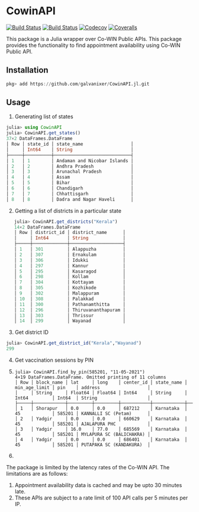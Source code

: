 # CowinAPI

[![Build Status](https://travis-ci.com/galvanixer/CowinAPI.jl.svg?branch=master)](https://travis-ci.com/galvanixer/CowinAPI.jl)
[![Build Status](https://ci.appveyor.com/api/projects/status/github/galvanixer/CowinAPI.jl?svg=true)](https://ci.appveyor.com/project/galvanixer/CowinAPI-jl)
[![Codecov](https://codecov.io/gh/galvanixer/CowinAPI.jl/branch/master/graph/badge.svg)](https://codecov.io/gh/galvanixer/CowinAPI.jl)
[![Coveralls](https://coveralls.io/repos/github/galvanixer/CowinAPI.jl/badge.svg?branch=master)](https://coveralls.io/github/galvanixer/CowinAPI.jl?branch=master)

This package is a Julia wrapper over Co-WIN Public APIs. This package provides the functionality to find appointment availability using Co-WIN Public API. 

## Installation

```julia 
pkg> add https://github.com/galvanixer/CowinAPI.jl.git
```

## Usage 

1. Generating list of states

```julia 
julia> using CowinAPI
julia> CowinAPI.get_states()
37×2 DataFrames.DataFrame
│ Row │ state_id │ state_name                  │
│     │ Int64    │ String                      │
├─────┼──────────┼─────────────────────────────┤
│ 1   │ 1        │ Andaman and Nicobar Islands │
│ 2   │ 2        │ Andhra Pradesh              │
│ 3   │ 3        │ Arunachal Pradesh           │
│ 4   │ 4        │ Assam                       │
│ 5   │ 5        │ Bihar                       │
│ 6   │ 6        │ Chandigarh                  │
│ 7   │ 7        │ Chhattisgarh                │
│ 8   │ 8        │ Dadra and Nagar Haveli      │

```

2. Getting a list of districts in a particular state 

```julia 
   julia> CowinAPI.get_districts("Kerala")
   14×2 DataFrames.DataFrame
   │ Row │ district_id │ district_name      │
   │     │ Int64       │ String             │
   ├─────┼─────────────┼────────────────────┤
   │ 1   │ 301         │ Alappuzha          │
   │ 2   │ 307         │ Ernakulam          │
   │ 3   │ 306         │ Idukki             │
   │ 4   │ 297         │ Kannur             │
   │ 5   │ 295         │ Kasaragod          │
   │ 6   │ 298         │ Kollam             │
   │ 7   │ 304         │ Kottayam           │
   │ 8   │ 305         │ Kozhikode          │
   │ 9   │ 302         │ Malappuram         │
   │ 10  │ 308         │ Palakkad           │
   │ 11  │ 300         │ Pathanamthitta     │
   │ 12  │ 296         │ Thiruvananthapuram │
   │ 13  │ 303         │ Thrissur           │
   │ 14  │ 299         │ Wayanad            │
```

3. Get district ID
```julia
julia> CowinAPI.get_district_id("Kerala","Wayanad")
299
```

4. Get vaccination sessions by PIN

5. ```
   julia> CowinAPI.find_by_pin(585201, "11-05-2021")
   4×19 DataFrames.DataFrame. Omitted printing of 11 columns
   │ Row │ block_name │ lat     │ long    │ center_id │ state_name │ min_age_limit │ pin    │ address                  │
   │     │ String     │ Float64 │ Float64 │ Int64     │ String     │ Int64         │ Int64  │ String                   │
   ├─────┼────────────┼─────────┼─────────┼───────────┼────────────┼───────────────┼────────┼──────────────────────────┤
   │ 1   │ Shorapur   │ 0.0     │ 0.0     │ 687212    │ Karnataka  │ 45            │ 585201 │ KANNALLI SC (Petam)      │
   │ 2   │ Yadgir     │ 0.0     │ 0.0     │ 660629    │ Karnataka  │ 45            │ 585201 │ AJALAPURA PHC            │
   │ 3   │ Yadgir     │ 16.0    │ 77.0    │ 685569    │ Karnataka  │ 45            │ 585201 │ MYLAPURA SC (BALICHAKRA) │
   │ 4   │ Yadgir     │ 0.0     │ 0.0     │ 686401    │ Karnataka  │ 45            │ 585201 │ PUTAPAKA SC (KANDAKURA)  │
   ```


6. 



The package is limited by the latency rates of the Co-WIN API. The limitations are as follows:

1. Appointment availability data is cached and may be upto 30 minutes late.
2. These APIs are subject to a rate limit of 100 API calls per 5 minutes per IP. 